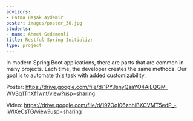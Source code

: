 ```yaml
---
advisors:
- Fatma Başak Aydemir
poster: images/poster_30.jpg
students:
- name: Ahmet Gedemenli
title: Restful Spring Initializr
type: project
---
```


In modern Spring Boot applications, there are parts that are common in many projects. Each time, the developer creates the same methods. Our goal is to automate this task with added customizability.


Poster: <https://drive.google.com/file/d/1PYJsnyQsaYO4AjEQGM-WVSq1ThXf1wnt/view?usp=sharing>


Video: <https://drive.google.com/file/d/197OqI06znhiBXCVMT5edP_-lWlXeCsTG/view?usp=sharing>
